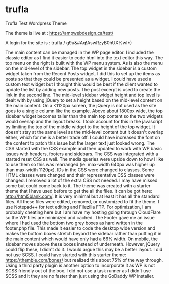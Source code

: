 # trufla
Trufla Test Wordpress Theme

The theme is live at : https://ampwebdesign.ca/test/

A login for the site is : trufla / g9u&#Aq!AswRzyB0hUX%wI*)

The main content can be managed in the WP page editor. I included the classic editor as I find it easier to code html into the text editor this way. The top menu on the right is built with the WP menu system. As is also the menu on the mid-level of the sidebar. The top widget in the sidebar is a custom widget taken from the Recent Posts widget. I did this to set up the items as posts so that they could be presented as a widget. I could have used a custom text widget but I thought this would be best if the client wanted to update the list by adding new posts. The post excerpt is used to create the link in the second line. The mid-level sidebar widget height and top level is dealt with by using jQuery to set a height based on the mid-level content on the main content. On a <1120px screen, the jQuery is not used as the site goes to a single column like the example. Above about 1800px wide, the top sidebar widget becomes taller than the main top content so the two widgets would overlap and the layout breaks. I took account for this in the javascript by limiting the top of the middle widget to the height of the top widget. It doesn't stay at the same level as the mid-level content but it doesn't overlap either, which for me is a better trade off. I could have increased the font on the content to patch this issue but the larger text just looked wrong.
The CSS started with the CSS example and then updated to work with WP basic issues with headers, footers and sidebars. The CSS was integrated with a started reset CSS as well. The media queries were upside down to how I like to use them so this was rearranged (ie: max-width 640px was higher up than max-width 1120px). IDs in the CSS were changed to classes. Some HTML classes were changed and their representative CSS classes were changed. I removed a lot of the extra CSS not needed. I may have missed some but could come back to it.
The theme was created with a starter theme that I have used before to get the all the files. It can be got here: http://html5blank.com/. It is very minimal but at least it has all the standard files. All these files were edited, removed, or customized to fit the theme. I use Notepad++ for text editing and Filezilla FTP.
For optimization, I am probably cheating here but I am have my hosting going through CloudFlare so the WP files are minimized and cached.
The Footer gave me an issue where I had used the bottom two grey boxes as hard written in the footer.php file. This made it easier to code the desktop wide version and makes the bottom boxes stretch beyond the sidebar rather than putting it in the main content which would have only had a 66% width. On mobile, the sidebar moves above these boxes instead of underneath. However, jQuery could flip these, I didn't do it. I would argue this may be a better layout. 
I did not use SCSS. I could have started with this starter theme: https://themble.com/bones/ but realized this about 75% of the way through. Using a third party plugin is another option to incorporate it as WP is not SCSS friendly out of the box. 
I did not use a task runner as I didn't use SCSS and it they are no faster than just using the GoDaddy WP installer.
